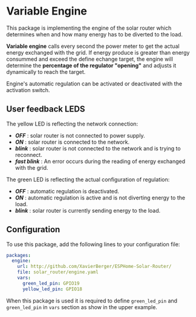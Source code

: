 
# Variable Engine

This package is implementing the engine of the solar router which determines when and how many energy has to be diverted to the load.

**Variable engine** calls every second the power meter to get the actual energy exchanged with the grid. If energy produce is greater than energy consummed and exceed the define echange target, the engine will determine the **percentage of the regulator "opening"** and adjusts it dynamically to reach the target.

Engine's automatic regulation can be activated or deactivated with the activation switch.

## User feedback LEDS

The yellow LED is reflecting the network connection:

- ***OFF*** : solar router is not connected to power supply.
- ***ON*** : solar router is connected to the network.
- ***blink*** : solar router is not connected to the network and is trying to reconnect.
- ***fast blink*** : An error occurs during the reading of energy exchanged with the grid.


The green LED is reflecting the actual configuration of regulation:

- ***OFF*** : automatic regulation is deactivated.
- ***ON*** : automatic regulation is active and is not diverting energy to the load.
- ***blink*** : solar router is currently sending energy to the load.

## Configuration

To use this package, add the following lines to your configuration file:

```yaml linenums="1"
packages:
  engine:
    url: http://github.com/XavierBerger/ESPHome-Solar-Router/
    file: solar_router/engine.yaml
    vars:
      green_led_pin: GPIO19
      yellow_led_pin: GPIO18
```

When this package is used it is required to define `green_led_pin` and `green_led_pin` in `vars` section as show in the upper example.
